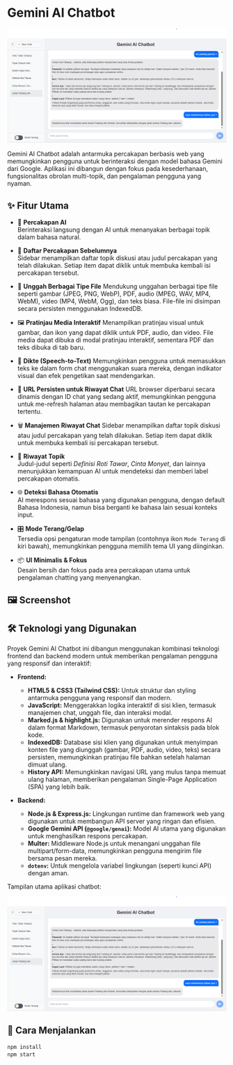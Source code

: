 # Gemini AI Chatbot

![Gemini Chatbot Screenshot](./211e271c-b37a-4fb0-a8b1-49a21a4a8c8f.png)

Gemini AI Chatbot adalah antarmuka percakapan berbasis web yang memungkinkan pengguna untuk berinteraksi dengan model bahasa Gemini dari Google. Aplikasi ini dibangun dengan fokus pada kesederhanaan, fungsionalitas obrolan multi-topik, dan pengalaman pengguna yang nyaman.

## ✨ Fitur Utama

- 💬 **Percakapan AI**  
  Berinteraksi langsung dengan AI untuk menanyakan berbagai topik dalam bahasa natural.

- 📂 **Daftar Percakapan Sebelumnya**  
  Sidebar menampilkan daftar topik diskusi atau judul percakapan yang telah dilakukan. Setiap item dapat diklik untuk membuka kembali isi percakapan tersebut.

- 📎 **Unggah Berbagai Tipe File**
  Mendukung unggahan berbagai tipe file seperti gambar (JPEG, PNG, WebP), PDF, audio (MPEG, WAV, MP4, WebM), video (MP4, WebM, Ogg), dan teks biasa. File-file ini disimpan secara persisten menggunakan IndexedDB.

- 🖼️ **Pratinjau Media Interaktif**
  Menampilkan pratinjau visual untuk gambar, dan ikon yang dapat diklik untuk PDF, audio, dan video. File media dapat dibuka di modal pratinjau interaktif, sementara PDF dan teks dibuka di tab baru.

- 🎤 **Dikte (Speech-to-Text)**
  Memungkinkan pengguna untuk memasukkan teks ke dalam form chat menggunakan suara mereka, dengan indikator visual dan efek pengetikan saat mendengarkan.

- 🔗 **URL Persisten untuk Riwayat Chat**
  URL browser diperbarui secara dinamis dengan ID chat yang sedang aktif, memungkinkan pengguna untuk me-refresh halaman atau membagikan tautan ke percakapan tertentu.

- 🗑️ **Manajemen Riwayat Chat**
  Sidebar menampilkan daftar topik diskusi atau judul percakapan yang telah dilakukan. Setiap item dapat diklik untuk membuka kembali isi percakapan tersebut.

- 📝 **Riwayat Topik**  
  Judul-judul seperti _Definisi Roti Tawar_, _Cinta Monyet_, dan lainnya menunjukkan kemampuan AI untuk mendeteksi dan memberi label percakapan otomatis.

- 🌐 **Deteksi Bahasa Otomatis**  
  AI merespons sesuai bahasa yang digunakan pengguna, dengan default Bahasa Indonesia, namun bisa berganti ke bahasa lain sesuai konteks input.

- 🎛️ **Mode Terang/Gelap**  
  Tersedia opsi pengaturan mode tampilan (contohnya ikon `Mode Terang` di kiri bawah), memungkinkan pengguna memilih tema UI yang diinginkan.

- 📦 **UI Minimalis & Fokus**  
  Desain bersih dan fokus pada area percakapan utama untuk pengalaman chatting yang menyenangkan.

## 🖼️ Screenshot

## 🛠️ Teknologi yang Digunakan

Proyek Gemini AI Chatbot ini dibangun menggunakan kombinasi teknologi frontend dan backend modern untuk memberikan pengalaman pengguna yang responsif dan interaktif:

-   **Frontend:**
    -   **HTML5 & CSS3 (Tailwind CSS):** Untuk struktur dan styling antarmuka pengguna yang responsif dan modern.
    -   **JavaScript:** Menggerakkan logika interaktif di sisi klien, termasuk manajemen chat, unggah file, dan interaksi modal.
    -   **Marked.js & highlight.js:** Digunakan untuk merender respons AI dalam format Markdown, termasuk penyorotan sintaksis pada blok kode.
    -   **IndexedDB:** Database sisi klien yang digunakan untuk menyimpan konten file yang diunggah (gambar, PDF, audio, video, teks) secara persisten, memungkinkan pratinjau file bahkan setelah halaman dimuat ulang.
    -   **History API:** Memungkinkan navigasi URL yang mulus tanpa memuat ulang halaman, memberikan pengalaman Single-Page Application (SPA) yang lebih baik.

-   **Backend:**
    -   **Node.js & Express.js:** Lingkungan runtime dan framework web yang digunakan untuk membangun API server yang ringan dan efisien.
    -   **Google Gemini API (`@google/genai`):** Model AI utama yang digunakan untuk menghasilkan respons percakapan.
    -   **Multer:** Middleware Node.js untuk menangani unggahan file multipart/form-data, memungkinkan pengguna mengirim file bersama pesan mereka.
    -   **`dotenv`:** Untuk mengelola variabel lingkungan (seperti kunci API) dengan aman.



Tampilan utama aplikasi chatbot:

![Gemini Chatbot Screenshot](./211e271c-b37a-4fb0-a8b1-49a21a4a8c8f.png)

## 🚀 Cara Menjalankan

```bash
npm install
npm start
```
